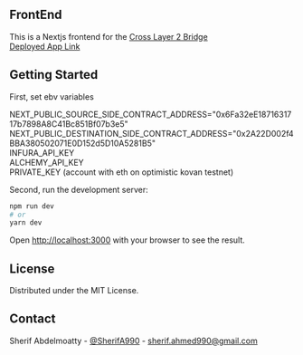 ## FrontEnd
This is a Nextjs frontend for the <a href="https://github.com/sherifahmed990/Cross-Layer-2-Bridge">Cross Layer 2 Bridge</a><br/>
<a href="https://cross-l2-bridge-app.vercel.app/">Deployed App Link</a>
## Getting Started

First, set ebv variables

NEXT_PUBLIC_SOURCE_SIDE_CONTRACT_ADDRESS="0x6Fa32eE1871631717b7898A8C41Bc851Bf07b3e5"<br/>
NEXT_PUBLIC_DESTINATION_SIDE_CONTRACT_ADDRESS="0x2A22D002f4BBA380502071E0D152d5D10A5281B5"<br/>
INFURA_API_KEY<br/>
ALCHEMY_API_KEY<br/>
PRIVATE_KEY  (account with eth on optimistic kovan testnet)<br/>

Second, run the development server:

```bash
npm run dev
# or
yarn dev
```

Open [http://localhost:3000](http://localhost:3000) with your browser to see the result.


<!-- LICENSE -->
## License

Distributed under the MIT License.

<!-- CONTACT -->
## Contact

Sherif Abdelmoatty - [@SherifA990](https://twitter.com/SherifA990) - sherif.ahmed990@gmail.com
